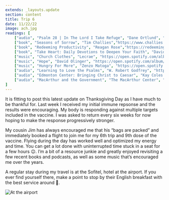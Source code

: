 ```yaml
---
extends: _layouts.update
section: content
title: Trip 6
date: 11/22/22
image: ach.jpg
readings: [
    ["audio", "Psalm 28 | In The Lord I Take Refuge", "Dane Ortlund", "https://podcasts.apple.com/us/podcast/in-the-lord-i-take-refuge-daily-devotions-through/id1583833503?i=1000538419300"],
    ["book", "Seasons of Sorrow", "Tim Challies","https://www.challies.com/seasons-of-sorrow/"],
    ["book", "Redeeming Productivity", "Reagan Rose","https://redeemingproductivity.com/redeeming-productivity-book/"],
    ["book", "Take Heart: Daily Devotions to Deepen Your Faith", "David Powlison","https://www.wtsbooks.com/products/take-heart-daily-devotions-to-deepen-your-faith-9781645072737?variant=42131603259592"],
    ["music", "Church Clothes", "Lecrae", "https://open.spotify.com/album/4GnEecDMWGwbCKsd3KTFny?si=eNx0j1IkSL6gm0PiGWEChw"],
    ["music", "Hope", "David Olinger", "https://open.spotify.com/album/2YZxe7cBqCPjGKJybCW8l7?si=OmsSl-fETmixdE_mwV7s4A"],
    ["music", "Hungry For More", "Zenzo Matoga", "https://open.spotify.com/album/1Nr1NdmUWijlNebicnynhU?si=BbDIEa5XTUSaRnlT8gkPcA"],
    ["audio", "Learning to Love the Psalms", "W. Robert Godfrey", "https://www.ligonier.org/learn/series/learning-love-psalms"],
    ["audio", "Edmonton Center: Bringing Christ to Caesar", "Kay Coles James", "https://rts.edu/resources/bringing-christ-to-caesar/"],
    ["audio", "MacArthur and the Government", "The MacArthur Center", "https://podcasts.apple.com/us/podcast/the-macarthur-center-podcast/id1568514256?i=1000585603650"],
]
---
```


It is fitting to post this latest update on Thanksgiving Day as I have much to be thankful for. Last week I received my initial immune repsonse and the results were encouraging. My body is responding against multiple targets included in the vaccine. I was asked to return every six weeks for now hoping to make the response progressively stronger. 

My cousin Jim has always encouraged me that his “bags are packed” and immediately booked a flight to join me for my 6th trip and 9th dose of the vaccine. Flying during the day has worked well and optimized my energy and time. You can get a lot done with uninterrupted time stuck in a seat for a few hours 😉. I’m a bit of a resource junkie and greatly enjoyed revisiting a few recent books and podcasts, as well as some music that’s encouraged me over the years. 

A regular stay during my travel is at the Sofitel, hotel at the airport. If you ever find yourself there, make a point to stop by their English breakfast with the best service around 🍳.


<img alt="At the airport" src="/assets/images/sofitel.jpg" />
